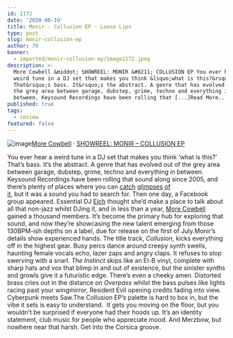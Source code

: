 ```yaml
---
id: 1172
date: '2020-06-19'
title: Monir - Collusion EP - Loose Lips
type: post
slug: monir-collusion-ep
author: 70
banner:
  - imported/monir-collusion-ep/image1172.jpeg
description: >-
  More Cowbell &middot; SHOWREEL: MONIR &#8211; COLLUSION EP You ever hear a
  weird tune in a DJ set that makes you think &lsquo;what is this?&rsquo;
  That&rsquo;s bass. It&rsquo;s the abstract. A genre that has evolved out of
  the grey area between garage, dubstep, grime, techno and everything in
  between. Keysound Recordings have been rolling that [...]Read More...
published: true
tags:
  - review
featured: false
---
```

![image](../imported/monir-collusion-ep/image1172.jpeg)[More Cowbell](https://soundcloud.com/more-cowbell "More Cowbell") · [SHOWREEL: MONIR – COLLUSION EP](https://soundcloud.com/more-cowbell/showreel-monir-collusion-ep "SHOWREEL: MONIR - COLLUSION EP")

You ever hear a weird tune in a DJ set that makes you think ‘what is this?’ That’s bass. It’s the abstract. A genre that has evolved out of the grey area between garage, dubstep, grime, techno and everything in between. Keysound Recordings have been rolling that sound along since 2005, and there’s plenty of places where you can [catch](https://hyphomcr.bandcamp.com/album/unreleased-vol-2) [glimpses](https://szns7n.bandcamp.com/album/lcy) [of](https://nervoushorizon.bandcamp.com/album/nh-v-a-vol-1)  
[it](https://www.youtube.com/watch?v=XgNi9kX5q9g), but it was a sound you had to search for. Then one day, a Facebook group appeared. Essential DJ [Eich](https://soundcloud.com/eichldn?fbclid=IwAR23eI4QziQecqyZxZ6t5goNsKBhGZXTxbtiYbfenRB2KpZp8ZrTUgV1J8M) thought she’d make a place to talk about all that non-jazz whilst DJing it, and in less than a year, [More Cowbell](https://www.facebook.com/groups/morecowbelluk/) gained a thousand members. It’s become the primary hub for exploring that sound, and now they’re showcasing the new talent emerging from those 130BPM-ish depths on a label, due for release on the first of July.Monir’s details show experienced hands. The title track, _Collusion_, kicks everything off in the highest gear. Busy percs dance around creepy synth swells, haunting female vocals echo, lazer zaps and angry claps. It refuses to stop swerving with a snarl. _The Instinct_ skips like an El-B vinyl, complete with sharp hats and vox that blimp in and out of existence, but the sinister synths and growls give it a futuristic edge. There’s even a cheeky amen. Distorted brass cries out in the distance on _Overpass_ whilst the bass pulses like lights racing past your wingmirror, Resident Evil opening credits fading into view. Cyberpunk meets Saw.The Collusion EP’s palette is hard to box in, but the vibe it sets is easy to understand.  It gets you moving on the floor, but you wouldn’t be surprised if everyone had their hoods up. It’s an identity statement, club music for people who appreciate mood. And Merzbow, but nowhere near that harsh. Get into the Corsica groove.